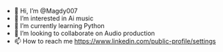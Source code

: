 - 👋 Hi, I’m @Magdy007
- 👀 I’m interested in Ai music
- 🌱 I’m currently learning Python
- 💞️ I’m looking to collaborate on Audio production 
- 📫 How to reach me https://www.linkedin.com/public-profile/settings

<!---
Magdy007/Magdy007 is a ✨ special ✨ repository because its `README.md` (this file) appears on your GitHub profile.
You can click the Preview link to take a look at your changes.
--->
